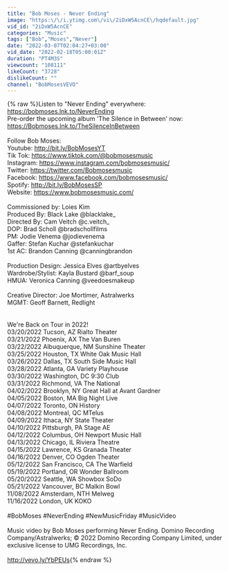 ```yaml
---
title: "Bob Moses - Never Ending"
image: "https:\/\/i.ytimg.com\/vi\/2iDxW5AcnCE\/hqdefault.jpg"
vid_id: "2iDxW5AcnCE"
categories: "Music"
tags: ["Bob","Moses","Never"]
date: "2022-03-07T02:04:27+03:00"
vid_date: "2022-02-18T05:00:01Z"
duration: "PT4M3S"
viewcount: "108111"
likeCount: "3728"
dislikeCount: ""
channel: "BobMosesVEVO"
---
```

{% raw %}Listen to &quot;Never Ending&quot; everywhere: <a rel="nofollow" target="blank" href="https://bobmoses.lnk.to/NeverEnding">https://bobmoses.lnk.to/NeverEnding</a><br />Pre-order the upcoming album 'The Silence in Between' now: <a rel="nofollow" target="blank" href="https://Bobmoses.lnk.to/TheSilenceInBetween">https://Bobmoses.lnk.to/TheSilenceInBetween</a><br /><br />Follow Bob Moses:<br />Youtube: <a rel="nofollow" target="blank" href="http://bit.ly/BobMosesYT">http://bit.ly/BobMosesYT</a><br />Tik Tok: <a rel="nofollow" target="blank" href="https://www.tiktok.com/@bobmosesmusic">https://www.tiktok.com/@bobmosesmusic</a><br />Instagram: <a rel="nofollow" target="blank" href="https://www.instagram.com/bobmosesmusic/">https://www.instagram.com/bobmosesmusic/</a><br />Twitter: <a rel="nofollow" target="blank" href="https://twitter.com/Bobmosesmusic">https://twitter.com/Bobmosesmusic</a><br />Facebook: <a rel="nofollow" target="blank" href="https://www.facebook.com/bobmosesmusic/">https://www.facebook.com/bobmosesmusic/</a><br />Spotify: <a rel="nofollow" target="blank" href="http://bit.ly/BobMosesSP">http://bit.ly/BobMosesSP</a><br />Website: <a rel="nofollow" target="blank" href="https://www.bobmosesmusic.com/">https://www.bobmosesmusic.com/</a><br /><br />Commissioned by: Loies Kim<br />Produced By: Black Lake @blacklake_ <br />Directed By: Cam Veitch @c.veitch_<br />DOP: Brad Scholl @bradschollfilms<br />PM: Jodie Venema @jodievenema<br />Gaffer: Stefan Kuchar @stefankuchar<br />1st AC: Brandon Canning @canningbrandon<br /><br />Production Design: Jessica Elves @artbyelves<br />Wardrobe/Stylist: Kayla Bustard @barf_soup<br />HMUA: Veronica Canning @veedoesmakeup<br /><br />Creative Director: Joe Mortimer, Astralwerks<br />MGMT: Geoff Barnett, Redlight<br /><br /><br />We're Back on Tour in 2022!<br />03/20/2022 Tucson, AZ Rialto Theater<br />03/21/2022 Phoenix, AX The Van Buren<br />03/22/2022 Albuquerque, NM Sunshine Theater<br />03/25/2022 Houston, TX White Oak Music Hall<br />03/26/2022 Dallas, TX South Side Music Hall<br />03/28/2022 Atlanta, GA Variety Playhouse<br />03/30/2022 Washington, DC 9:30 Club<br />03/31/2022 Richmond, VA The National<br />04/02/2022 Brooklyn, NY Great Hall at Avant Gardner<br />04/05/2022 Boston, MA Big Night Live<br />04/07/2022 Toronto, ON History<br />04/08/2022 Montreal, QC MTelus<br />04/09/2022 Ithaca, NY State Theater<br />04/10/2022 Pittsburgh, PA Stage AE<br />04/12/2022 Columbus, OH Newport Music Hall<br />04/13/2022 Chicago, IL Riviera Theatre<br />04/15/2022 Lawrence, KS Granada Theater<br />04/16/2022 Denver, CO Ogden Theater<br />05/12/2022 San Francisco, CA The Warfield<br />05/19/2022 Portland, OR Wonder Ballroom<br />05/20/2022 Seattle, WA Showbox SoDo<br />05/21/2022 Vancouver, BC Malkin Bowl<br />11/08/2022 Amsterdam, NTH Melweg<br />11/16/2022 London, UK KOKO<br /><br />#BobMoses #NeverEnding #NewMusicFriday #MusicVideo<br /><br />Music video by Bob Moses performing Never Ending. Domino Recording Company/Astralwerks; © 2022 Domino Recording Company Limited, under exclusive license to UMG Recordings, Inc.<br /><br /><a rel="nofollow" target="blank" href="http://vevo.ly/YbPEUs">http://vevo.ly/YbPEUs</a>{% endraw %}
